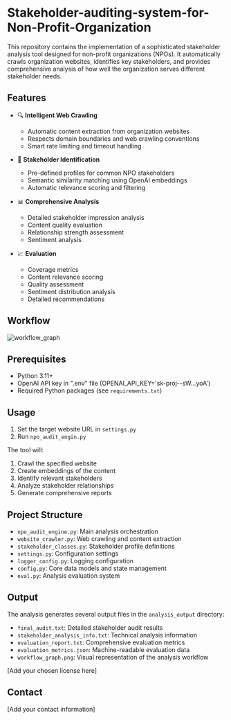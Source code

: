 # Stakeholder-auditing-system-for-Non-Profit-Organization

This repository contains the implementation of a sophisticated stakeholder analysis tool designed for non-profit organizations (NPOs). It automatically crawls organization websites, identifies key stakeholders, and provides comprehensive analysis of how well the organization serves different stakeholder needs.

## Features

- 🔍 **Intelligent Web Crawling**
  - Automatic content extraction from organization websites
  - Respects domain boundaries and web crawling conventions
  - Smart rate limiting and timeout handling

- 🎯 **Stakeholder Identification**
  - Pre-defined profiles for common NPO stakeholders
  - Semantic similarity matching using OpenAI embeddings
  - Automatic relevance scoring and filtering

- 📊 **Comprehensive Analysis**
  - Detailed stakeholder impression analysis
  - Content quality evaluation
  - Relationship strength assessment
  - Sentiment analysis

- 📈 **Evaluation**
  - Coverage metrics
  - Content relevance scoring
  - Quality assessment
  - Sentiment distribution analysis
  - Detailed recommendations

## Workflow
![workflow_graph](https://github.com/user-attachments/assets/0ac0321f-9fb9-4439-8d24-ea1418ea4561)

## Prerequisites

- Python 3.11+
- OpenAI API key in ".env" file (OPENAI_API_KEY='sk-proj--sW...yoA')
- Required Python packages (see `requirements.txt`)

## Usage

1. Set the target website URL in `settings.py`
2. Run `npo_audit_engin.py`

The tool will:
1. Crawl the specified website
2. Create embeddings of the content
3. Identify relevant stakeholders
4. Analyze stakeholder relationships
5. Generate comprehensive reports

## Project Structure

- `npo_audit_engine.py`: Main analysis orchestration
- `website_crawler.py`: Web crawling and content extraction
- `stakeholder_classes.py`: Stakeholder profile definitions
- `settings.py`: Configuration settings
- `logger_config.py`: Logging configuration
- `config.py`: Core data models and state management
- `eval.py`: Analysis evaluation system

## Output

The analysis generates several output files in the `analysis_output` directory:

- `final_audit.txt`: Detailed stakeholder audit results
- `stakeholder_analysis_info.txt`: Technical analysis information
- `evaluation_report.txt`: Comprehensive evaluation metrics
- `evaluation_metrics.json`: Machine-readable evaluation data
- `workflow_graph.png`: Visual representation of the analysis workflow


[Add your chosen license here]

## Contact

[Add your contact information]
